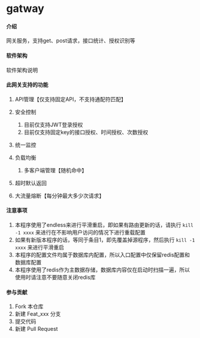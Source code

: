 # gatway

#### 介绍
网关服务，支持get、post请求，接口统计、授权识别等

#### 软件架构
软件架构说明


#### 此网关支持的功能
1. API管理【仅支持固定API，不支持通配符匹配】
2. 安全控制

    1. 目前仅支持JWT登录授权
    2. 目前仅支持固定key的接口授权、时间授权、次数授权

3. 统一监控
4. 负载均衡

    1. 多客户端管理【随机命中】

5. 超时默认返回
6. 大流量熔断【每分钟最大多少次请求】

#### 注意事项

1. 本程序使用了endless来进行平滑重启，即如果有路由更新的话，请执行 `kill -1 xxxx` 来进行在不影响用户访问的情况下进行重载配置
2. 如果有新版本程序的话，等同于条目1，即先覆盖掉源程序，然后执行 `kill -1 xxxx` 来进行平滑重启
3. 本程序的配置文件均属于数据库内配置，所以入口配置中仅保留redis配置和数据库配置
4. 本程序使用了redis作为主数据存储，数据库内容仅在启动时扫描一遍，所以使用时请注意不要随意关闭redis库

#### 参与贡献

1.  Fork 本仓库
2.  新建 Feat_xxx 分支
3.  提交代码
4.  新建 Pull Request

